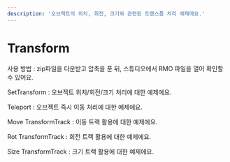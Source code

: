 ```yaml
---
description: '오브젝트의 위치, 회전, 크기와 관련된 트랜스폼 처리 예제에요.'
---
```


# Transform

사용 방법 : zip파일을 다운받고 압축을 푼 뒤, 스튜디오에서 RMO 파일을 열어 확인할 수 있어요.



SetTransform : 오브젝트 위치/회전/크기 처리에 대한 예제에요. 

Teleport : 오브젝트 즉시 이동 처리에 대한 예제에요. 

Move TransformTrack : 이동 트랙 활용에 대한 예제에요.

Rot TransformTrack : 회전 트랙 활용에 대한 예제에요. 

Size TransformTrack : 크기 트랙 활용에 대한 예제에요.

